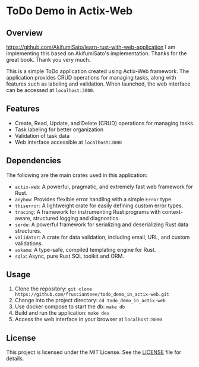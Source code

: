 # ToDo Demo in Actix-Web

## Overview
https://github.com/AkifumiSato/learn-rust-with-web-application
I am implementing this based on AkifumiSato's implementation. Thanks for the great book. Thank you very much.

This is a simple ToDo application created using Actix-Web framework.
The application provides CRUD operations for managing tasks, along with features such as labeling and validation.
When launched, the web interface can be accessed at `localhost:3000`.

## Features
- Create, Read, Update, and Delete (CRUD) operations for managing tasks
- Task labeling for better organization
- Validation of task data
- Web interface accessible at `localhost:3000`

## Dependencies
The following are the main crates used in this application:
- `actix-web`: A powerful, pragmatic, and extremely fast web framework for Rust.
- `anyhow`: Provides flexible error handling with a simple `Error` type.
- `thiserror`: A lightweight crate for easily defining custom error types.
- `tracing`: A framework for instrumenting Rust programs with context-aware, structured logging and diagnostics.
- `serde`: A powerful framework for serializing and deserializing Rust data structures.
- `validator`: A crate for data validation, including email, URL, and custom validations.
- `askama`: A type-safe, compiled templating engine for Rust.
- `sqlx`: Async, pure Rust SQL toolkit and ORM.

## Usage
1. Clone the repository: `git clone https://github.com/fruscianteee/todo_demo_in_actix-web.git`
2. Change into the project directory: `cd todo_demo_in_actix-web`
3. Use docker compose to start the db: `make db`
4. Build and run the application: `make dev`
5. Access the web interface in your browser at `localhost:8080`

## License
This project is licensed under the MIT License. See the [LICENSE](LICENSE) file for details.
